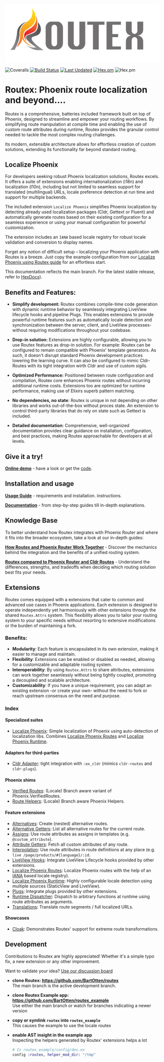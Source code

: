 # 
![Logo of Routex](assets/logo_horizontal.png "Routex Logo")

![Coveralls](https://img.shields.io/coveralls/github/BartOtten/routex)
[![Build Status](https://github.com/BartOtten/routex/actions/workflows/elixir.yml/badge.svg?event=push)](https://github.com/BartOtten/routex/actions/workflows/elixir.yml)
[![Last Updated](https://img.shields.io/github/last-commit/BartOtten/routex.svg)](https://github.com/BartOtten/routex/commits/main)
[![Hex.pm](https://img.shields.io/hexpm/v/routex)](https://hex.pm/packages/routex)
![Hex.pm](https://img.shields.io/hexpm/l/routex)

# Routex: Phoenix route localization and beyond....

Routex is a comprehensive, batteries included framework built on top of Phoenix,
designed to streamline and empower your routing workflows. By simplifying route
manipulation at compile time and enabling the use of custom route attributes
during runtime, Routex provides the granular control needed to tackle the most
complex routing challenges.

Its modern, extensible architecture allows for effortless creation of custom
solutions, extending its functionality far beyond standard routing.

## Localize Phoenix
For developers seeking robust Phoenix localization solutions, Routex excels. It
offers a suite of extensions enabling internationalization (i18n) and
localization (l10n), including but not limited to seamless support for
translated (multilingual) URLs, locale preference detection at run time and
support for multiple backends.

The included extension `Localize Phoenix` simplifies Phoenix localization by
detecting already used localization packages (Cldr, Gettext or Fluent) and
automatically generate routes based on their existing configuration for a
seamless experience or using your manual configuration for powerful
customization.

The extension includes an `IANA` based locale registry
for robust locale validation and conversion to display names.

Forget any notion of difficult setup – localizing your Phoenix application with
Routex is a breeze. Just copy the example configuration from our [Localize
Phoenix using Routex guide](docs/guides/LOCALIZE_PHOENIX.md) for an effortless
start.

<p class="hidden-at-hexdocs">
This documentation reflects the main branch. For the latest
stable release, refer to <a href="https://hexdocs.pm/routex/readme.html">HexDocs</a>).
</p>

## Benefits and Features:

* **Simplify development:** Routex combines compile-time code generation with
  dynamic runtime behavior by seamlessly integrating LiveView lifecycle hooks
  and pipeline Plugs. This enables extensions to provide powerful runtime
  features such as automatically locale detection and synchronization between
  the server, client, and LiveView processes- without requiring modifications
  throughout your codebase.

* **Drop-in solution:** Extensions are highly configurable, allowing you to use
  Routex features as drop-in solution. For example: Routex can be configured to
  remain compatible with Phoenix' template generators. As such, it doesn't
  disrupt standard Phoenix development practices lowering the learning curve. It
  can also be configured to mimic Cldr-Routes with its tight integration wirth
  Cldr and use of custom sigils.

* **Optimized Performance:** Positioned between route configuration and
  compilation, Routex core enhances Phoenix routes without incurring additional
  runtime costs. Extensions too are optimized for runtime performance, making
  use of Elixirs superb pattern matching.

* **No dependencies, no state**: Routex is unique in not depending on other
  libraries and works out-of-the-box without proces state. An extension to
  control third-party libraries that do rely on state such as Gettext is
  included.

* **Detailed documentation**: Comprehensive, well-organized documentation
  provides clear guidance on installation, configuration, and best practices,
  making Routex approachable for developers at all levels.


## Give it a try!

**[Online demo](https://routex.fly.dev/)** - have a look or get the
[code](https://github.com/BartOtten/routex_example/).


## Installation and usage

**[Usage Guide](USAGE.md)** - requirements and installation.
instructions.

**[Documentation](https://hexdocs.pm/routex)** - from step-by-step guides till in-depth explanations.


## Knowledge Base

To better understand how Routex integrates with Phoenix Router and where it fits
into the broader ecosystem, take a look at our in-depth guides:

**[How Routex and Phoenix Router Work Together](docs/ROUTEX_AND_PHOENIX_ROUTER.md)** - 
Discover the mechanics behind the integration and the benefits of a unified routing system.

**[Routex compared to Phoenix Router and Cldr Routes](docs/COMPARISON.md)** - 
Understand the differences, strengths, and tradeoffs when deciding which
routing solution best fits your needs.


## Extensions

Routex comes equipped with a extensions that cater to common and advanced use
cases in Phoenix applications. Each extension is designed to operate
independently yet harmoniously with other extensions through the shared
`Routex.Attrs` system. This flexibility allows you to tailor your routing system
to your specific needs without resorting to extensive modifications or the
burden of maintaining a fork.

### Benefits:
- **Modularity**: Each feature is encapsulated in its own extension, making
  it easier to manage and maintain.
- **Flexibility**: Extensions can be enabled or disabled as needed, allowing
  for a customizable and adaptable routing system.
- **Interoperability**: By using `Routex.Attrs` to share attributes, extensions
  can work together seamlessly without being tightly coupled, promoting a
  decoupled and scalable architecture.
- **Customizability**: If you have a unique requirement, you can adapt an
  existing extension -or create your own- without the need to fork or reach
  upstream consensus on the need and purpose.

### Index
#### Specialized suites
- [Localize Phoenix](docs/EXTENSIONS.md#localize-phoenix): Simple localization of Phoenix using auto-detection of 
  localization libs. Combines [Localize Phoenix Routes](docs/EXTENSIONS.md#localize-phoenix-routes) and
  [Localize Phoenix Runtime](docs/EXTENSIONS.md#localize-phoenix-runtime).

#### Adapters for third-parties
- [Cldr Adapter](docs/EXTENSIONS.md#cldr-adapter): tight integration with `:ex_cldr` (mimics `cldr-routes` and `cldr-plugs`).

#### Phoenix shims
- [Verified Routes](docs/EXTENSIONS.md#verified-routes): (Locale) Branch aware variant of Phoenix.VerifiedRoutes.
- [Route Helpers](docs/EXTENSIONS.md#route-helpers): (Locale) Branch aware Phoenix Helpers.

#### Feature extensions
- [Alternatives](docs/EXTENSIONS.md#alternatives): Create (nested) alternative routes.
- [Alternative Getters](docs/EXTENSIONS.md#alternative-getters): List all alternative routes for the current route.
- [Assigns](docs/EXTENSIONS.md#assigns): Use route attributes as assigns in templates (e.g. `@custom_attribute`).
- [Attribute Getters](docs/EXTENSIONS.md#attribute-getters): Fetch all custom attributes of any route.
- [Interpolation](docs/EXTENSIONS.md#interpolation): Use route attributes in route definitions at any place (e.g. `live /page/products/#{language}/:id`.
- [LiveView Hooks](docs/EXTENSIONS.md#liveview-hooks): Integrate LiveView Lifecycle hooks provided by other extensions.
- [Localize Phoenix Routes](docs/EXTENSIONS.md#localize-phoenix-routes): Localize Phoenix routes with the help of an [IANA](https://www.iana.org/) based locale registry).
- [Localize Phoenix Runtime](docs/EXTENSIONS.md#localize-phoenix-runtime): Highly configurable locale detection using multiple sources (StaticView and LiveView).
- [Plugs](docs/EXTENSIONS.md#plugs): Integrate plugs provided by other extensions.
- [Runtime Dispatcher](docs/EXTENSIONS.md#runtime-dispatcher): Dispatch to arbitrary functions at runtime using route attributes as arguments.
- [Translations](docs/EXTENSIONS.md#translations): Translate route segments / full localized URLs.

#### Showcases
- [Cloak](docs/EXTENSIONS.md#cloak-showcase):  Demonstrates Routex' support for extreme route transformations.

## Development
Contributions to Routex are highly appreciated! Whether it's a simple typo fix,
a new extension or any other improvement.

Want to validate your idea? [Use our discussion
board](https://github.com/BartOtten/routex/discussions)

- **clone Routex: https://github.com/BartOtten/routex**  
  The main branch is the active development branch.

- **clone Routex Example app: https://github.com/BartOtten/routex_example**  
  Use either the main branch or watch for branches indicating a newer version

- **copy or symlink `routex` into `routex_example`**  
  This causes the example to use the locale routex

- **enable AST insight in the example app**  
  Inspecting the helpers generated by Routex' extensions helps a lot

  ```elixir
  # In routex_example/config/dev.ex
  config :routex, helper_mod_dir: "/tmp"
  ```

